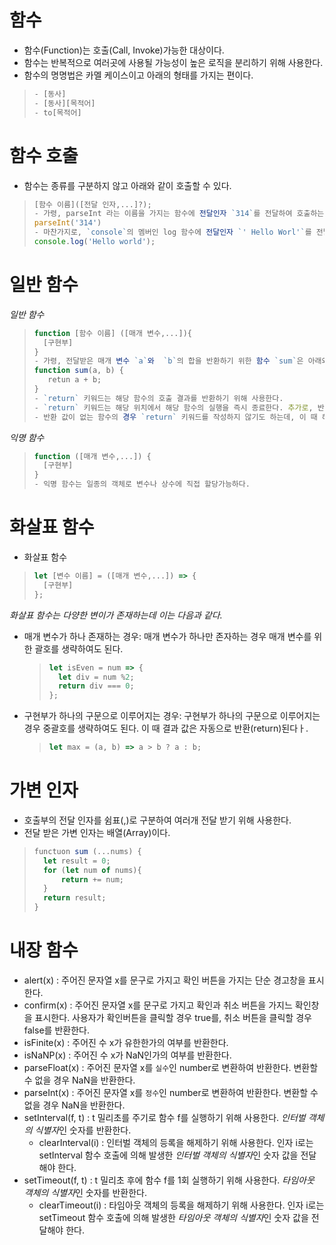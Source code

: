 # 함수
- 함수(Function)는 호출(Call, Invoke)가능한 대상이다.
- 함수는 반복적으로 여러곳에 사용될 가능성이 높은 로직을 분리하기 위해 사용한다.
- 함수의 명명법은 카멜 케이스이고 아래의 형태를 가지는 편이다.

> ```javascript
> - [동사]
> - [동사][목적어]
> - to[목적어]
> ```

# 함수 호출
- 함수는 종류를 구분하지 않고 아래와 같이 호출할 수 있다.

> ```javascript
> [함수 이름]([전달 인자,...]?);
> - 가령, parseInt 라는 이름을 가지는 함수에 전달인자 `314`를 전달하여 호출하는 표현은 아래와 같다
> parseInt('314')
> - 마찬가지로, `console`의 멤버인 log 함수에 전달인자 `' Hello Worl'`를 전달하여 호출하는 표현은 아래와 같다.
> console.log('Hello world');
> ```

# 일반 함수
*일반 함수*
> ```javascript
> function [함수 이름] ([매개 변수,...]){
>   [구현부]
> }
> - 가령, 전달받은 매개 변수 `a`와  `b`의 합을 반환하기 위한 함수 `sum`은 아래와 같이 만들 수 있다
> function sum(a, b) {
>    retun a + b;
> }
> - `return` 키워드는 해당 함수의 호출 결과를 반환하기 위해 사용한다.
> - `return` 키워드는 해당 위치에서 해당 함수의 실행을 즉시 종료한다. 추가로, 반환값 없이 해당 함수의 실행을 고의로 종료하기 위해  `return;`만 작성하기도 한다.
> - 반환 값이 없는 함수의 경우 `return` 키워드를 작성하지 않기도 하는데, 이 때 해당 함수의 호출 결과는 `undefined`이다.
> ```

*익명 함수*
> ```javascript
> function ([매개 변수,...]) {
>   [구현부]
> }
> - 익명 함수는 일종의 객체로 변수나 상수에 직접 할당가능하다.
> 
> ```

# 화살표 함수
- 화살표 함수
> ```javascript
> let [변수 이름] = ([매개 변수,...]) => {
>   [구현부]
> };
> ```
*화살표 함수는 다양한 변이가 존재하는데 이는 다음과 같다.*
 - 매개 변수가 하나 존재하는 경우: 매개 변수가 하나만 존자하는 경우 매개 변수를 위한 괄호를 생략하여도 된다.
     > ```javascript
     > let isEven = num => {
     >   let div = num %2;
     >   return div === 0;
     > };
    > ```
 - 구현부가 하나의 구문으로 이루어지는 경우: 구현부가 하나의 구문으로 이루어지는 경우 중괄호를 생략하여도 된다. 이 때 결과 값은 자동으로 반환(return)된다ㅏ.
    > ```javascript
    > let max = (a, b) => a > b ? a : b;
    > ```

# 가변 인자
- 호출부의 전달 인자를 쉼표(,)로 구분하여 여러개 전달 받기 위해 사용한다.
- 전달 받은 가변 인자는 배열(Array)이다.
> ```javascript
> functuon sum (...nums) {
>   let result = 0;
>   for (let num of nums){
>       return += num;
>   }
>   return result;
> }
> ```

# 내장 함수
- alert(x) : 주어진 문자열 x를 문구로 가지고 확인 버튼을 가지는 단순 경고창을 표시한다.
- confirm(x) : 주어진 문자열 x를 문구로 가지고 확인과 취소 버튼을 가지느 확인창을 표시한다. 사용자가 확인버튼을 클릭할 경우 true를, 취소 버튼을 클릭할 경우 false를 반환한다.
- isFinite(x) : 주어진 수 x가 유한한가의 여부를 반환한다.
- isNaNP(x) : 주어진 수 x가 NaN인가의 여부를 반환한다.
- parseFloat(x) : 주어진 문자열 x를 `실수`인 number로 변환하여 반환한다. 변환할 수 없을 경우 NaN을 반환한다.
- parseInt(x) : 주어진 문자열 x를 `정수`인 number로 변환하여 반환한다. 변환할 수 없을 경우 NaN을 반환한다.
- setInterval(f, t) : t 밀리초를 주기로 함수 f를 실행하기 위해 사용한다. *인터벌 객체의 식별자*인 숫자를 반환한다.
  - clearInterval(i) : 인터벌 객체의 등록을 해제하기 위해 사용한다. 인자 i로는 setInterval 함수 호출에 의해 발생한 *인터벌 객체의 식별자*인 숫자 값을 전달해야 한다.
- setTimeout(f, t) : t 밀리초 후에 함수 f를 1회 실행하기 위해 사용한다. *타임아웃 객체의 식별자*인 숫자를 반환한다.
  - clearTimeout(i) : 타임아웃 객체의 등록을 해제하기 위해 사용한다. 인자 i로는 setTimeout 함수 호출에 의해 발생한 *타임아웃 객체의 식별자*인 숫자 값을 전달해야 한다.